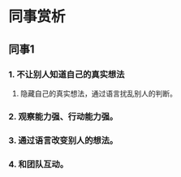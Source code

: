 # 同事赏析


## 同事1

### 1. 不让别人知道自己的真实想法
1. 隐藏自己的真实想法，通过语言扰乱别人的判断。

### 2. 观察能力强、行动能力强。

### 3. 通过语言改变别人的想法。

### 4. 和团队互动。


